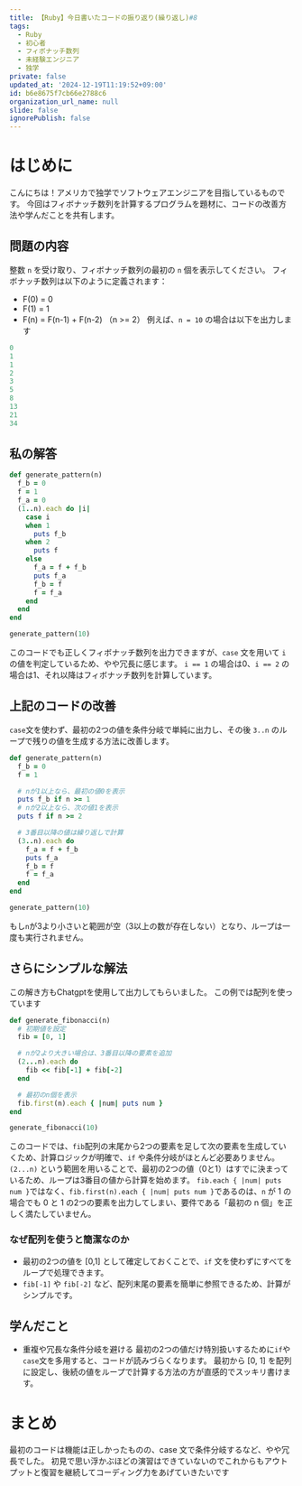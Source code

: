 ```yaml
---
title: 【Ruby】今日書いたコードの振り返り(繰り返し)#8
tags:
  - Ruby
  - 初心者
  - フィボナッチ数列
  - 未経験エンジニア
  - 独学
private: false
updated_at: '2024-12-19T11:19:52+09:00'
id: b6e8675f7cb66e2788c6
organization_url_name: null
slide: false
ignorePublish: false
---
```

# はじめに

こんにちは！アメリカで独学でソフトウェアエンジニアを目指しているものです。
今回はフィボナッチ数列を計算するプログラムを題材に、コードの改善方法や学んだことを共有します。

## 問題の内容
整数 `n` を受け取り、フィボナッチ数列の最初の `n` 個を表示してください。
フィボナッチ数列は以下のように定義されます：

- F(0) = 0
- F(1) = 1
- F(n) = F(n-1) + F(n-2) （n >= 2）
例えば、`n = 10` の場合は以下を出力します
```ruby
0
1
1
2
3
5
8
13
21
34
```

## 私の解答
```ruby
def generate_pattern(n)
  f_b = 0
  f = 1
  f_a = 0
  (1..n).each do |i|
    case i
    when 1
      puts f_b
    when 2
      puts f
    else
      f_a = f + f_b
      puts f_a
      f_b = f
      f = f_a
    end
  end
end

generate_pattern(10)
```
このコードでも正しくフィボナッチ数列を出力できますが、`case` 文を用いて `i` の値を判定しているため、やや冗長に感じます。
`i == 1` の場合は0、`i == 2` の場合は1、それ以降はフィボナッチ数列を計算しています。

## 上記のコードの改善
`case`文を使わず、最初の2つの値を条件分岐で単純に出力し、その後 `3..n` のループで残りの値を生成する方法に改善します。
```ruby
def generate_pattern(n)
  f_b = 0
  f = 1

  # nが1以上なら、最初の値0を表示
  puts f_b if n >= 1
  # nが2以上なら、次の値1を表示
  puts f if n >= 2

  # 3番目以降の値は繰り返しで計算
  (3..n).each do
    f_a = f + f_b
    puts f_a
    f_b = f
    f = f_a
  end
end

generate_pattern(10)
```
もし`n`が3より小さいと範囲が空（3以上の数が存在しない）となり、ループは一度も実行されません。

## さらにシンプルな解法
この解き方もChatgptを使用して出力してもらいました。
この例では配列を使っています
```ruby
def generate_fibonacci(n)
  # 初期値を設定
  fib = [0, 1]

  # nが2より大きい場合は、3番目以降の要素を追加
  (2...n).each do
    fib << fib[-1] + fib[-2]
  end

  # 最初のn個を表示
  fib.first(n).each { |num| puts num }
end

generate_fibonacci(10)
```
このコードでは、`fib`配列の末尾から2つの要素を足して次の要素を生成していくため、計算ロジックが明確で、`if` や条件分岐がほとんど必要ありません。
`(2...n)` という範囲を用いることで、最初の2つの値（0と1）はすでに決まっているため、ループは3番目の値から計算を始めます。
`fib.each { |num| puts num }`ではなく、`fib.first(n).each { |num| puts num }`であるのは、`n` が 1 の場合でも 0 と 1 の2つの要素を出力してしまい、要件である「最初の n 個」を正しく満たしていません。


### なぜ配列を使うと簡潔なのか
- 最初の2つの値を [0,1] として確定しておくことで、`if` 文を使わずにすべてをループで処理できます。
- `fib[-1]` や `fib[-2]` など、配列末尾の要素を簡単に参照できるため、計算がシンプルです。

## 学んだこと
- 重複や冗長な条件分岐を避ける
最初の2つの値だけ特別扱いするために`if`や`case`文を多用すると、コードが読みづらくなります。
最初から [0, 1] を配列に設定し、後続の値をループで計算する方法の方が直感的でスッキリ書けます。

# まとめ
最初のコードは機能は正しかったものの、case 文で条件分岐するなど、やや冗長でした。
初見で思い浮かぶほどの演習はできていないのでこれからもアウトプットと復習を継続してコーディング力をあげていきたいです

